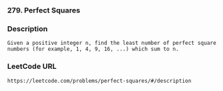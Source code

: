 ### 279. Perfect Squares

### Description
	Given a positive integer n, find the least number of perfect square numbers (for example, 1, 4, 9, 16, ...) which sum to n.

### LeetCode URL
	https://leetcode.com/problems/perfect-squares/#/description
